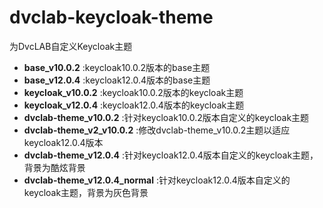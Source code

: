 # dvclab-keycloak-theme
为DvcLAB自定义Keycloak主题
- **base_v10.0.2** :keycloak10.0.2版本的base主题
- **base_v12.0.4** :keycloak12.0.4版本的base主题
- **keycloak_v10.0.2** :keycloak10.0.2版本的keycloak主题
- **keycloak_v12.0.4** :keycloak12.0.4版本的keycloak主题
- **dvclab-theme_v10.0.2** :针对keycloak10.0.2版本自定义的keycloak主题
- **dvclab-theme_v2_v10.0.2** :修改dvclab-theme_v10.0.2主题以适应keycloak12.0.4版本
- **dvclab-theme_v12.0.4** :针对keycloak12.0.4版本自定义的keycloak主题，背景为酷炫背景
- **dvclab-theme_v12.0.4_normal** :针对keycloak12.0.4版本自定义的keycloak主题，背景为灰色背景
